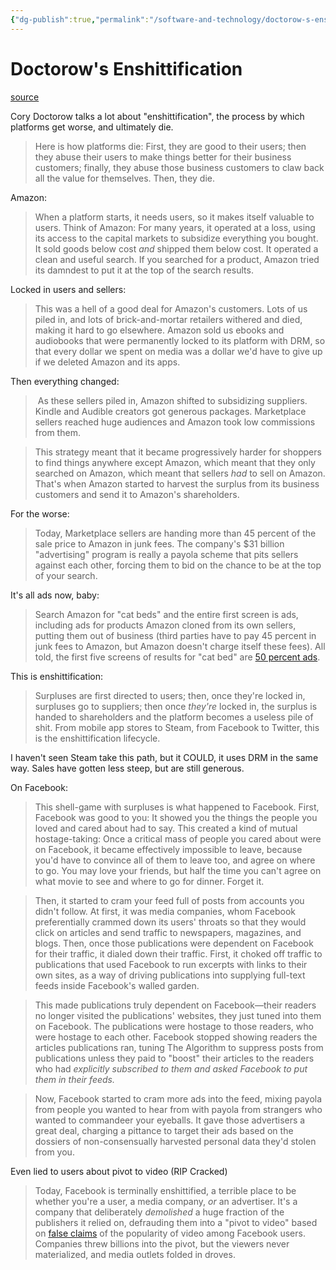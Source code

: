 ```yaml
---
{"dg-publish":true,"permalink":"/software-and-technology/doctorow-s-enshittification/","tags":["technology"],"noteIcon":1}
---
```


# Doctorow's Enshittification

[source](https://www.wired.com/story/tiktok-platforms-cory-doctorow/)

Cory Doctorow talks a lot about "enshittification", the process by which platforms get worse, and ultimately die.

> Here is how platforms die: First, they are good to their users; then they abuse their users to make things better for their business customers; finally, they abuse those business customers to claw back all the value for themselves. Then, they die.

Amazon:

> When a platform starts, it needs users, so it makes itself valuable to users. Think of Amazon: For many years, it operated at a loss, using its access to the capital markets to subsidize everything you bought. It sold goods below cost _and_ shipped them below cost. It operated a clean and useful search. If you searched for a product, Amazon tried its damndest to put it at the top of the search results.

Locked in users and sellers:

> This was a hell of a good deal for Amazon's customers. Lots of us piled in, and lots of brick-and-mortar retailers withered and died, making it hard to go elsewhere. Amazon sold us ebooks and audiobooks that were permanently locked to its platform with DRM, so that every dollar we spent on media was a dollar we'd have to give up if we deleted Amazon and its apps.

Then everything changed: 

>  As these sellers piled in, Amazon shifted to subsidizing suppliers. Kindle and Audible creators got generous packages. Marketplace sellers reached huge audiences and Amazon took low commissions from them.

> This strategy meant that it became progressively harder for shoppers to find things anywhere except Amazon, which meant that they only searched on Amazon, which meant that sellers _had_ to sell on Amazon. That's when Amazon started to harvest the surplus from its business customers and send it to Amazon's shareholders.

For the worse:

>Today, Marketplace sellers are handing more than 45 percent of the sale price to Amazon in junk fees. The company's $31 billion "advertising" program is really a payola scheme that pits sellers against each other, forcing them to bid on the chance to be at the top of your search.

It's all ads now, baby:

> Search Amazon for "cat beds" and the entire first screen is ads, including ads for products Amazon cloned from its own sellers, putting them out of business (third parties have to pay 45 percent in junk fees to Amazon, but Amazon doesn't charge itself these fees). All told, the first five screens of results for "cat bed" are [50 percent ads](https://pluralistic.net/2022/11/28/enshittification/#relentless-payola).

This is enshittification:

> Surpluses are first directed to users; then, once they're locked in, surpluses go to suppliers; then once _they're_ locked in, the surplus is handed to shareholders and the platform becomes a useless pile of shit. From mobile app stores to Steam, from Facebook to Twitter, this is the enshittification lifecycle.

I haven't seen Steam take this path, but it COULD, it uses DRM in the same way. Sales have gotten less steep, but are still generous.

On Facebook:

> This shell-game with surpluses is what happened to Facebook. First, Facebook was good to you: It showed you the things the people you loved and cared about had to say. This created a kind of mutual hostage-taking: Once a critical mass of people you cared about were on Facebook, it became effectively impossible to leave, because you'd have to convince all of them to leave too, and agree on where to go. You may love your friends, but half the time you can't agree on what movie to see and where to go for dinner. Forget it.

> Then, it started to cram your feed full of posts from accounts you didn't follow. At first, it was media companies, whom Facebook preferentially crammed down its users' throats so that they would click on articles and send traffic to newspapers, magazines, and blogs. Then, once those publications were dependent on Facebook for their traffic, it dialed down their traffic. First, it choked off traffic to publications that used Facebook to run excerpts with links to their own sites, as a way of driving publications into supplying full-text feeds inside Facebook's walled garden.

> This made publications truly dependent on Facebook—their readers no longer visited the publications' websites, they just tuned into them on Facebook. The publications were hostage to those readers, who were hostage to each other. Facebook stopped showing readers the articles publications ran, tuning The Algorithm to suppress posts from publications unless they paid to "boost" their articles to the readers who had _explicitly subscribed to them and asked Facebook to put them in their feeds._

> Now, Facebook started to cram more ads into the feed, mixing payola from people you wanted to hear from with payola from strangers who wanted to commandeer your eyeballs. It gave those advertisers a great deal, charging a pittance to target their ads based on the dossiers of non-consensually harvested personal data they'd stolen from you.

Even lied to users about pivot to video (RIP Cracked)

> Today, Facebook is terminally enshittified, a terrible place to be whether you're a user, a media company, _or_ an advertiser. It's a company that deliberately _demolished_ a huge fraction of the publishers it relied on, defrauding them into a "pivot to video" based on [false claims](https://slate.com/technology/2018/10/facebook-online-video-pivot-metrics-false.html) of the popularity of video among Facebook users. Companies threw billions into the pivot, but the viewers never materialized, and media outlets folded in droves.